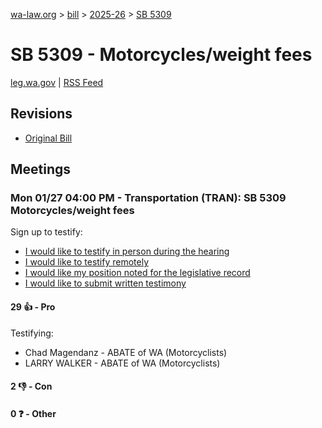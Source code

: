 [wa-law.org](/) > [bill](/bill/) > [2025-26](/bill/2025-26/) > [SB 5309](/bill/2025-26/sb/5309/)

# SB 5309 - Motorcycles/weight fees
[leg.wa.gov](https://app.leg.wa.gov/billsummary?BillNumber=5309&Year=2025&Initiative=false) | [RSS Feed](./rss.xml)

## Revisions
* [Original Bill](1/)

## Meetings
### Mon 01/27 04:00 PM - Transportation (TRAN): SB 5309 Motorcycles/weight fees
Sign up to testify:
* [I would like to testify in person during the hearing](https://app.leg.wa.gov/csi/Testifier/Add?chamber=House&mId=32530&aId=162282&caId=25037&tId=1)
* [I would like to testify remotely](https://app.leg.wa.gov/csi/Testifier/Add?chamber=House&mId=32530&aId=162282&caId=25037&tId=2)
* [I would like my position noted for the legislative record](https://app.leg.wa.gov/csi/Testifier/Add?chamber=House&mId=32530&aId=162282&caId=25037&tId=3)
* [I would like to submit written testimony](https://app.leg.wa.gov/csi/Testifier/Add?chamber=House&mId=32530&aId=162282&caId=25037&tId=4)

#### 29 👍 - Pro
Testifying:
* Chad Magendanz - ABATE of WA  (Motorcyclists)
* LARRY WALKER - ABATE of WA  (Motorcyclists)

#### 2 👎 - Con

#### 0 ❓ - Other

